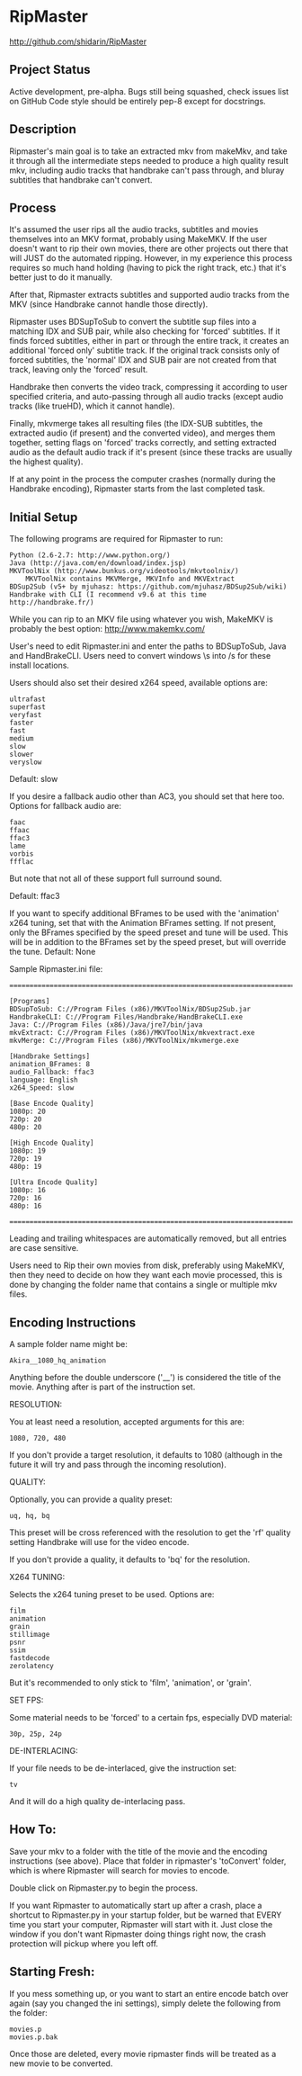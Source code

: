 RipMaster
=========
http://github.com/shidarin/RipMaster

Project Status
--------------

Active development, pre-alpha.
Bugs still being squashed, check issues list on GitHub
Code style should be entirely pep-8 except for docstrings.

Description
-----------

Ripmaster's main goal is to take an extracted mkv from makeMkv, and take it
through all the intermediate steps needed to produce a high quality result mkv,
including audio tracks that handbrake can't pass through, and bluray subtitles
that handbrake can't convert.

Process
-------

It's assumed the user rips all the audio tracks, subtitles and movies themselves
into an MKV format, probably using MakeMKV. If the user doesn't want to rip
their own movies, there are other projects out there that will JUST do the
automated ripping. However, in my experience this process requires so much hand
holding (having to pick the right track, etc.) that it's better just to do it
manually.

After that, Ripmaster extracts subtitles and supported audio tracks from the MKV
(since Handbrake cannot handle those directly).

Ripmaster uses BDSupToSub to convert the subtitle sup files into a matching IDX
and SUB pair, while also checking for 'forced' subtitles. If it finds forced
subtitles, either in part or through the entire track, it creates an additional
'forced only' subtitle track. If the original track consists only of forced
subtitles, the 'normal' IDX and SUB pair are not created from that track,
leaving only the 'forced' result.

Handbrake then converts the video track, compressing it according to user
specified criteria, and auto-passing through all audio tracks (except audio
tracks (like trueHD), which it cannot handle).

Finally, mkvmerge takes all resulting files (the IDX-SUB subtitles, the
extracted audio (if present) and the converted video), and merges them together,
setting flags on 'forced' tracks correctly, and setting extracted audio as the
default audio track if it's present (since these tracks are usually the highest
quality).

If at any point in the process the computer crashes (normally during the
Handbrake encoding), Ripmaster starts from the last completed task.

Initial Setup
-------------

The following programs are required for Ripmaster to run:


    Python (2.6-2.7: http://www.python.org/)
    Java (http://java.com/en/download/index.jsp)
    MKVToolNix (http://www.bunkus.org/videotools/mkvtoolnix/)
        MKVToolNix contains MKVMerge, MKVInfo and MKVExtract
    BDSup2Sub (v5+ by mjuhasz: https://github.com/mjuhasz/BDSup2Sub/wiki)
    Handbrake with CLI (I recommend v9.6 at this time http://handbrake.fr/)



While you can rip to an MKV file using whatever you wish, MakeMKV is probably
the best option: http://www.makemkv.com/

User's need to edit Ripmaster.ini and enter the paths to BDSupToSub, Java and
HandBrakeCLI. Users need to convert windows \s into /s for these install
locations.

Users should also set their desired x264 speed, available options are:

    ultrafast
    superfast
    veryfast
    faster
    fast
    medium
    slow
    slower
    veryslow

Default: slow

If you desire a fallback audio other than AC3, you should set that here too.
Options for fallback audio are:


    faac
    ffaac
    ffac3
    lame
    vorbis
    ffflac

But note that not all of these support full surround sound.

Default: ffac3

If you want to specify additional BFrames to be used with the 'animation' x264
tuning, set that with the Animation BFrames setting. If not present, only the
BFrames specified by the speed preset and tune will be used. This will be in
addition to the BFrames set by the speed preset, but will override the tune.
Default: None

Sample Ripmaster.ini file:
```
================================================================================

[Programs]
BDSupToSub: C://Program Files (x86)/MKVToolNix/BDSup2Sub.jar
HandbrakeCLI: C://Program Files/Handbrake/HandBrakeCLI.exe
Java: C://Program Files (x86)/Java/jre7/bin/java
mkvExtract: C://Program Files (x86)/MKVToolNix/mkvextract.exe
mkvMerge: C://Program Files (x86)/MKVToolNix/mkvmerge.exe

[Handbrake Settings]
animation_BFrames: 8
audio_Fallback: ffac3
language: English
x264_Speed: slow

[Base Encode Quality]
1080p: 20
720p: 20
480p: 20

[High Encode Quality]
1080p: 19
720p: 19
480p: 19

[Ultra Encode Quality]
1080p: 16
720p: 16
480p: 16

================================================================================
```
Leading and trailing whitespaces are automatically removed, but all entries
are case sensitive.

Users need to Rip their own movies from disk, preferably using MakeMKV, then
they need to decide on how they want each movie processed, this is done by
changing the folder name that contains a single or multiple mkv files.

Encoding Instructions
---------------------

A sample folder name might be:

    Akira__1080_hq_animation

Anything before the double underscore ('__') is considered the title of the
movie. Anything after is part of the instruction set.

RESOLUTION:

You at least need a resolution, accepted arguments for this are:

    1080, 720, 480

If you don't provide a target resolution, it defaults to 1080 (although in the
future it will try and pass through the incoming resolution).

QUALITY:

Optionally, you can provide a quality preset:

    uq, hq, bq

This preset will be cross referenced with the resolution to get the 'rf' quality
setting Handbrake will use for the video encode.

If you don't provide a quality, it defaults to 'bq' for the resolution.

X264 TUNING:

Selects the x264 tuning preset to be used. Options are:

    film
    animation
    grain
    stillimage
    psnr
    ssim
    fastdecode
    zerolatency

But it's recommended to only stick to 'film', 'animation', or 'grain'.

SET FPS:

Some material needs to be 'forced' to a certain fps, especially DVD material:

    30p, 25p, 24p

DE-INTERLACING:

If your file needs to be de-interlaced, give the instruction set:

    tv

And it will do a high quality de-interlacing pass.

How To:
-------

Save your mkv to a folder with the title of the movie and the encoding
instructions (see above). Place that folder in ripmaster's 'toConvert' folder,
which is where Ripmaster will search for movies to encode.

Double click on Ripmaster.py to begin the process.

If you want Ripmaster to automatically start up after a crash, place a shortcut
to Ripmaster.py in your startup folder, but be warned that EVERY time you start
your computer, Ripmaster will start with it. Just close the window if you don't
want Ripmaster doing things right now, the crash protection will pickup where
you left off.

Starting Fresh:
---------------

If you mess something up, or you want to start an entire encode batch over again
(say you changed the ini settings), simply delete the following from the folder:

    movies.p
    movies.p.bak

Once those are deleted, every movie ripmaster finds will be treated as a new
movie to be converted.
